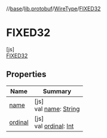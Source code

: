 //[base](../../../../index.md)/[lib.protobuf](../../index.md)/[WireType](../index.md)/[FIXED32](index.md)

# FIXED32

[js]\
[FIXED32](index.md)

## Properties

| Name | Summary |
|---|---|
| [name](index.md#-372974862%2FProperties%2F-951264851) | [js]<br>val [name](index.md#-372974862%2FProperties%2F-951264851): [String](https://kotlinlang.org/api/latest/jvm/stdlib/kotlin/-string/index.html) |
| [ordinal](index.md#-739389684%2FProperties%2F-951264851) | [js]<br>val [ordinal](index.md#-739389684%2FProperties%2F-951264851): [Int](https://kotlinlang.org/api/latest/jvm/stdlib/kotlin/-int/index.html) |
